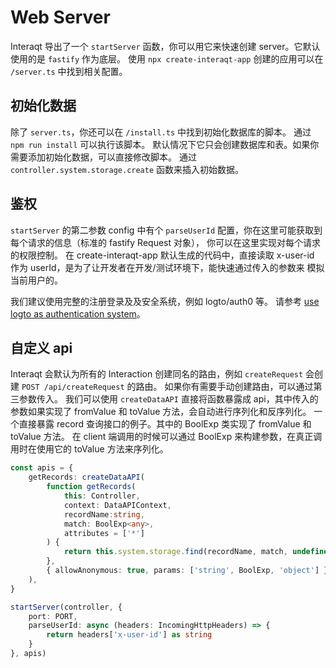 # Web Server

Interaqt 导出了一个 `startServer` 函数，你可以用它来快速创建 server。它默认使用的是 `fastify` 作为底层。
使用 `npx create-interaqt-app` 创建的应用可以在 `/server.ts` 中找到相关配置。

## 初始化数据
除了 `server.ts`，你还可以在 `/install.ts` 中找到初始化数据库的脚本。
通过 `npm run install` 可以执行该脚本。
默认情况下它只会创建数据库和表。如果你需要添加初始化数据，可以直接修改脚本。
通过 `controller.system.storage.create` 函数来插入初始数据。

## 鉴权

`startServer` 的第二参数 config 中有个 `parseUserId` 配置，你在这里可能获取到每个请求的信息（标准的 fastify Request 对象），
你可以在这里实现对每个请求的权限控制。
在 create-interaqt-app 默认生成的代码中，直接读取 x-user-id 作为 userId，是为了让开发者在开发/测试环境下，能快速通过传入的参数来
模拟当前用户的。

我们建议使用完整的注册登录及及安全系统，例如 logto/auth0 等。
请参考 [use logto as authentication system](../advanced/use-logto-as-authentication-system)。


## 自定义 api
Interaqt 会默认为所有的  Interaction 创建同名的路由，例如 `createRequest` 会创建 `POST /api/createRequest` 的路由。
如果你有需要手动创建路由，可以通过第三参数传入。
我们可以使用 `createDataAPI` 直接将函数暴露成 api，其中传入的参数如果实现了 fromValue 和 toValue 方法，会自动进行序列化和反序列化。
一个直接暴露  record 查询接口的例子。其中的 BoolExp 类实现了 fromValue 和 toValue 方法。
在 client 端调用的时候可以通过 BoolExp 来构建参数，在真正调用时在使用它的 toValue 方法来序列化。

```typescript
const apis = {
    getRecords: createDataAPI(
        function getRecords(
            this: Controller, 
            context: DataAPIContext, 
            recordName:string, 
            match: BoolExp<any>, 
            attributes = ['*']
        ) {
            return this.system.storage.find(recordName, match, undefined, attributes)
        }, 
        { allowAnonymous: true, params: ['string', BoolExp, 'object'] }
    ),
}

startServer(controller, {
    port: PORT,
    parseUserId: async (headers: IncomingHttpHeaders) => {
        return headers['x-user-id'] as string
    }
}, apis)

```
